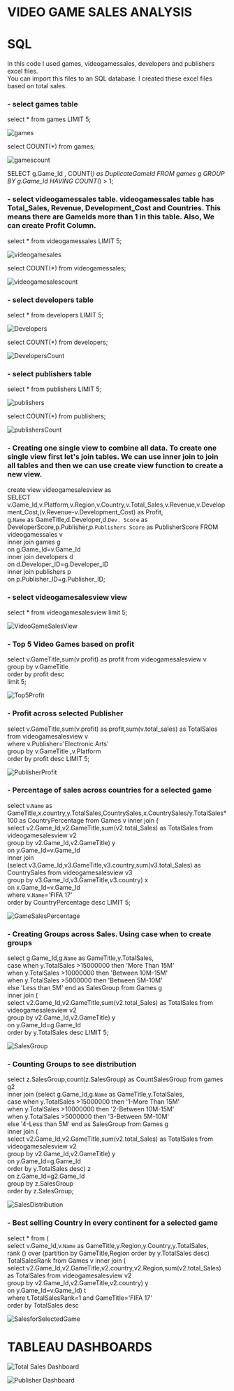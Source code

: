 # VIDEO GAME SALES ANALYSIS

# SQL
In this code I used games, videogamessales, developers and publishers excel files. <br> 
You can import this files to an SQL database. I created these excel files based on total sales. <br> 

### - select games table <br> 

select * from games LIMIT 5; <br> 

![games](https://user-images.githubusercontent.com/114496063/208733418-eb030315-b423-4975-91b7-1563d02d16ac.png)

select COUNT(*) from games; <br> 

![gamescount](https://user-images.githubusercontent.com/114496063/208733494-f4029cf4-76eb-4e01-aad8-e2804ebbd296.png)

SELECT g.Game_Id , COUNT(*) as DuplicateGameId
FROM games g
GROUP BY g.Game_Id
HAVING COUNT(*) > 1;



### - select videogamessales table. videogamessales table has Total_Sales, Revenue, Development_Cost and Countries. This means there are GameIds more than 1 in this table. Also, We can create Profit Column. <br> 

select * from videogamessales LIMIT 5; <br> 

![videogamesales](https://user-images.githubusercontent.com/114496063/208733774-4e09133b-7158-4879-b5d2-9820b40966e2.png)

select COUNT(*) from videogamessales; <br>

![videogamesalescount](https://user-images.githubusercontent.com/114496063/208733808-3b8a50ba-5bc9-4c72-8a1f-a2adbeeb72be.png)

### - select developers table <br> 

select * from developers LIMIT 5; <br> 

![Developers](https://user-images.githubusercontent.com/114496063/208733349-6103d92e-0a50-4ea2-b968-5cd2ca3b254f.png)

select COUNT(*) from developers; <br> 

![DevelopersCount](https://user-images.githubusercontent.com/114496063/208733383-1a15c421-9f03-4d45-9829-c5af2148a52a.png)

### - select publishers table <br> 

select * from publishers LIMIT 5; <br> 

![publishers](https://user-images.githubusercontent.com/114496063/208733547-98b4c99d-cb3e-4850-a4a8-82a4ab140849.png)

select COUNT(*) from publishers; <br> 

![publishersCount](https://user-images.githubusercontent.com/114496063/208733578-895dad3f-879c-4402-874a-ab40b5c869d3.png)

### - Creating one single view to combine all data. To create one single view first let's join tables. We can use inner join to join all tables and then we can use create view function to create a new view. <br> 

create view videogamesalesview as  <br> 
SELECT v.Game_Id,v.Platform,v.Region,v.Country,v.Total_Sales,v.Revenue,v.Development_Cost,(v.Revenue-v.Development_Cost) as Profit, <br> 
g.`Name` as GameTitle,d.Developer,d.`Dev. Score` as DeveloperScore,p.Publisher,p.`Publishers Score` as PublisherScore FROM videogamessales v <br> 
inner join games g <br> 
on g.Game_Id=v.Game_Id <br> 
inner join developers d <br> 
on d.Developer_ID=g.Developer_ID <br> 
inner join publishers p <br> 
on p.Publisher_ID=g.Publisher_ID; <br> 

### - select videogamesalesview view <br> 
select * from videogamesalesview limit 5; <br> 

![VideoGameSalesView](https://user-images.githubusercontent.com/114496063/208733834-44be431e-1c5b-495c-a232-546414ac1edd.png)

### - Top 5 Video Games based on profit <br> 

select v.GameTitle,sum(v.profit) as profit from videogamesalesview v <br> 
group by v.GameTitle  <br> 
order by profit desc  <br> 
limit 5; <br> 

![Top5Profit](https://user-images.githubusercontent.com/114496063/208733728-a205c802-4e1b-4521-8af5-fee50a231448.png)

### - Profit across selected Publisher  <br> 

select v.GameTitle,sum(v.profit) as profit,sum(v.total_sales) as TotalSales from videogamesalesview v <br> 
where v.Publisher='Electronic Arts' <br> 
group by v.GameTitle ,v.Platform <br> 
order by profit desc LIMIT 5; <br> 

![PublisherProfit](https://user-images.githubusercontent.com/114496063/208733522-1e066266-c977-4c74-9c86-22234145f152.png)

### - Percentage of sales across countries for a selected game  <br> 

select v.`Name` as GameTitle,x.country,y.TotalSales,CountrySales,x.CountrySales/y.TotalSales*100 as CountryPercentage from Games v inner join ( <br> 
select v2.Game_Id,v2.GameTitle,sum(v2.total_Sales) as TotalSales from videogamesalesview v2  <br> 
group by  v2.Game_Id,v2.GameTitle) y <br> 
on y.Game_Id=v.Game_Id <br> 
inner join <br> 
(select v3.Game_Id,v3.GameTitle,v3.country,sum(v3.total_Sales) as CountrySales from videogamesalesview v3 <br> 
group by  v3.Game_Id,v3.GameTitle,v3.country) x <br> 
on x.Game_Id=v.Game_Id <br> 
where v.`Name`='FIFA 17' <br> 
order by CountryPercentage desc LIMIT 5; <br> 

![GameSalesPercentage](https://user-images.githubusercontent.com/114496063/208733469-10f40c01-c3a1-4382-97db-4a0ecb26d5e7.png)

### - Creating Groups across Sales. Using case when to create groups <br> 

select g.Game_Id,g.`Name` as GameTitle,y.TotalSales, <br> 
case when y.TotalSales >15000000 then 'More Than 15M' <br> 
when y.TotalSales >10000000 then 'Between 10M-15M' <br> 
when y.TotalSales >5000000 then 'Between 5M-10M' <br> 
else 'Less than 5M' end as SalesGroup from Games g <br> 
inner join ( <br> 
select v2.Game_Id,v2.GameTitle,sum(v2.total_Sales) as TotalSales from videogamesalesview v2  <br> 
group by  v2.Game_Id,v2.GameTitle) y <br> 
on y.Game_Id=g.Game_Id	 <br> 
order by y.TotalSales desc LIMIT 5; <br> 

![SalesGroup](https://user-images.githubusercontent.com/114496063/208733678-9dfad441-afcc-4060-a317-26791cd9efa9.png)



### - Counting Groups to see distribution <br> 
select z.SalesGroup,count(z.SalesGroup) as CountSalesGroup from games g2 <br> 
inner join (select g.Game_Id,g.`Name` as GameTitle,y.TotalSales, <br> 
case when y.TotalSales >15000000 then '1-More Than 15M' <br> 
when y.TotalSales >10000000 then '2-Between 10M-15M' <br> 
when y.TotalSales >5000000 then '3-Between 5M-10M' <br> 
else '4-Less than 5M' end as SalesGroup from Games g <br> 
inner join ( <br> 
select v2.Game_Id,v2.GameTitle,sum(v2.total_Sales) as TotalSales from videogamesalesview v2  <br> 
group by  v2.Game_Id,v2.GameTitle) y <br> 
on y.Game_Id=g.Game_Id	 <br> 
order by y.TotalSales desc) z <br> 
on z.Game_Id=g2.Game_Id <br> 
group by z.SalesGroup  <br> 
order by z.SalesGroup; <br> 

![SalesDistribution](https://user-images.githubusercontent.com/114496063/208733614-802ccff4-b54d-41ff-bd5f-199fc3c5dddb.png)

### - Best selling Country in every continent for a selected game  <br> 

select * from (  <br> 
select v.Game_Id,v.`Name` as GameTitle,y.Region,y.Country,y.TotalSales, <br> 
rank () over (partition by GameTitle,Region order by y.TotalSales desc) TotalSalesRank from Games v inner join ( <br> 
select v2.Game_Id,v2.GameTitle,v2.country,v2.Region,sum(v2.total_Sales) as TotalSales from videogamesalesview v2  <br> 
group by  v2.Game_Id,v2.GameTitle,v2.country) y <br> 
on y.Game_Id=v.Game_Id) t <br> 
where t.TotalSalesRank=1 and GameTitle='FIFA 17' <br> 
order by TotalSales desc <br> 

![SalesforSelectedGame](https://user-images.githubusercontent.com/114496063/208733649-2668e3e2-d897-4944-b1f5-fd9a112c3272.png)

# TABLEAU DASHBOARDS

![Total Sales Dashboard](https://user-images.githubusercontent.com/114496063/208736991-4501d616-23cb-4484-83da-c6fce9bd1003.png)

![Publisher Dashboard](https://user-images.githubusercontent.com/114496063/208736928-65c7153d-f35f-4726-9d6d-21bf15ff94a2.png)



